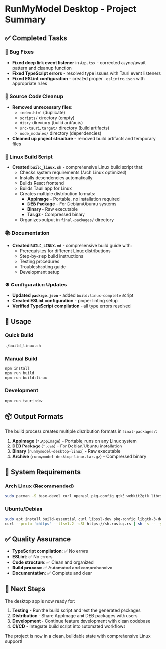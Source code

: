 # RunMyModel Desktop - Project Summary

## ✅ Completed Tasks

### 🐛 Bug Fixes
- **Fixed deep link event listener** in `App.tsx` - corrected async/await pattern and cleanup function
- **Fixed TypeScript errors** - resolved type issues with Tauri event listeners
- **Fixed ESLint configuration** - created proper `.eslintrc.json` with appropriate rules

### 🧹 Source Code Cleanup
- **Removed unnecessary files**:
  - `index.html` (duplicate)
  - `scripts/` directory (empty)
  - `dist/` directory (build artifacts)
  - `src-tauri/target/` directory (build artifacts)
  - `node_modules/` directory (dependencies)
- **Cleaned up project structure** - removed build artifacts and temporary files

### 🔨 Linux Build Script
- **Created `build_linux.sh`** - comprehensive Linux build script that:
  - Checks system requirements (Arch Linux optimized)
  - Installs dependencies automatically
  - Builds React frontend
  - Builds Tauri app for Linux
  - Creates multiple distribution formats:
    - **AppImage** - Portable, no installation required
    - **DEB Package** - For Debian/Ubuntu systems
    - **Binary** - Raw executable
    - **Tar.gz** - Compressed binary
  - Organizes output in `final-packages/` directory

### 📚 Documentation
- **Created `BUILD_LINUX.md`** - comprehensive build guide with:
  - Prerequisites for different Linux distributions
  - Step-by-step build instructions
  - Testing procedures
  - Troubleshooting guide
  - Development setup

### ⚙️ Configuration Updates
- **Updated `package.json`** - added `build:linux-complete` script
- **Created ESLint configuration** - proper linting setup
- **Verified TypeScript compilation** - all type errors resolved

## 🚀 Usage

### Quick Build
```bash
./build_linux.sh
```

### Manual Build
```bash
npm install
npm run build
npm run build:linux
```

### Development
```bash
npm run tauri:dev
```

## 📦 Output Formats

The build process creates multiple distribution formats in `final-packages/`:

1. **AppImage** (`*.AppImage`) - Portable, runs on any Linux system
2. **DEB Package** (`*.deb`) - For Debian/Ubuntu installation
3. **Binary** (`runmymodel-desktop-linux`) - Raw executable
4. **Archive** (`runmymodel-desktop-linux.tar.gz`) - Compressed binary

## 🔧 System Requirements

### Arch Linux (Recommended)
```bash
sudo pacman -S base-devel curl openssl pkg-config gtk3 webkit2gtk librsvg appmenu-gtk-module libayatana-appindicator-gtk3 nodejs npm rust
```

### Ubuntu/Debian
```bash
sudo apt install build-essential curl libssl-dev pkg-config libgtk-3-dev libwebkit2gtk-4.1-dev librsvg2-dev nodejs npm
curl --proto '=https' --tlsv1.2 -sSf https://sh.rustup.rs | sh -s -- -y
```

## ✅ Quality Assurance

- **TypeScript compilation**: ✅ No errors
- **ESLint**: ✅ No errors
- **Code structure**: ✅ Clean and organized
- **Build process**: ✅ Automated and comprehensive
- **Documentation**: ✅ Complete and clear

## 🎯 Next Steps

The desktop app is now ready for:
1. **Testing** - Run the build script and test the generated packages
2. **Distribution** - Share AppImage and DEB packages with users
3. **Development** - Continue feature development with clean codebase
4. **CI/CD** - Integrate build script into automated workflows

The project is now in a clean, buildable state with comprehensive Linux support!